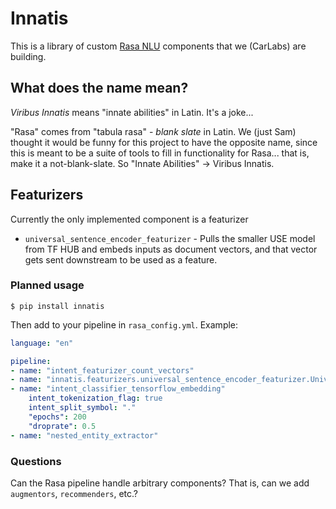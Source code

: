 # Innatis

This is a library of custom [Rasa NLU](https://github.com/RasaHQ/rasa_nlu/) components that we (CarLabs) are building.

## What does the name mean?

_Viribus Innatis_ means "innate abilities" in Latin. It's a joke...

"Rasa" comes from "tabula rasa" - _blank slate_ in Latin. We (just Sam) thought it would be funny for this project to have the opposite name, since this is meant to be a suite of tools to fill in functionality for Rasa... that is, make it a not-blank-slate. So "Innate Abilities" -> Viribus Innatis.

## Featurizers

Currently the only implemented component is a featurizer

* `universal_sentence_encoder_featurizer` - Pulls the smaller USE model from TF HUB and embeds inputs as document vectors, and that vector gets sent downstream to be used as a feature.

### Planned usage

`$ pip install innatis`

Then add to your pipeline in `rasa_config.yml`. Example:

```yml
language: "en"

pipeline:
- name: "intent_featurizer_count_vectors"
- name: "innatis.featurizers.universal_sentence_encoder_featurizer.UniversalSentenceEncoderFeaturizer"
- name: "intent_classifier_tensorflow_embedding"
    intent_tokenization_flag: true
    intent_split_symbol: "."
    "epochs": 200
    "droprate": 0.5
- name: "nested_entity_extractor"
```

### Questions

Can the Rasa pipeline handle arbitrary components? That is, can we add `augmentors`, `recommenders`, etc.?
